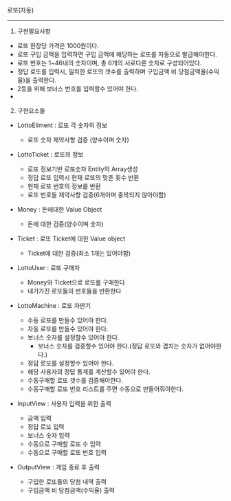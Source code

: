 로또(자동)

---

1. 구현필요사항
 - 로또 한장당 가격은 1000원이다.
 - 로또 구입 금액을 입력하면 구입 금액에 해당하는 로또를 자동으로 발급해야한다.
 - 로또 번호는 1~46내의 숫자이며, 총 6개의 서로다른 숫자로 구성되어있다.
 - 정답 로또를 입력시, 일치한 로또의 갯수를 출력하며 구입금액 비 당첨금액율(수익율)을 출력한다.
 - 2등을 위해 보너스 번호를 입력할수 있어야 한다. 
 - 
2. 구현요소들
- LottoEliment : 로또 각 숫자의 정보
  - 로또 숫자 제약사항 검증 (양수이며 숫자)
- LottoTicket : 로또의 정보 
  - 로또 정보기반 로또숫자 Entity의 Array생성 
  - 정답 로또 입력시 현재 로또의 맞춘 횟수 반환
  - 현재 로또 번호의 정보를 반환
  - 로또 번호들 제약사항 검증(6개이며 중복되지 않아야함)
- Money : 돈에대한 Value Object
  - 돈에 대한 검증(양수이며 숫자)
- Ticket : 로또 Ticket에 대한 Value object
  - Ticket에 대한 검증(최소 1개는 있어야함)
- LottoUser : 로또 구매자
  - Money와 Ticket으로 로또를 구매한다
  - 내가가진 로또들의 번호들을 반환한다
- LottoMachine : 로또 자판기
  - 수동 로또를 만들수 있어야 한다.
  - 자동 로또를 만들수 있어야 한다. 
  - 보너스 숫자를 설정할수 있어야 한다.
    - 보너스 숫자를 검증할수 있어야 한다.(정답 로또와 겹치는 숫자가 없어야한다.)
  - 정답 로또를 설정할수 있어야 한다.
  - 해당 사용자의 정답 통계를 계산할수 있어야 한다.
  - 수동구매할 로또 갯수를 검증해야한다.
  - 수동구매할 로또 번호 리스트를 주면 수동으로 만들어줘야한다. 

- InputView : 사용자 입력을 위한 출력
  - 금액 입력 
  - 정답 로또 입력 
  - 보너스 숫자 입력 
  - 수동으로 구매할 로또 수 입력
  - 수동으로 구매할 로또 번호 입력
- OutputView : 게임 종료 후 출력
  - 구입한 로또들의 당첨 내역 출력 
  - 구입금액 비 당첨금액(수익율) 출력
